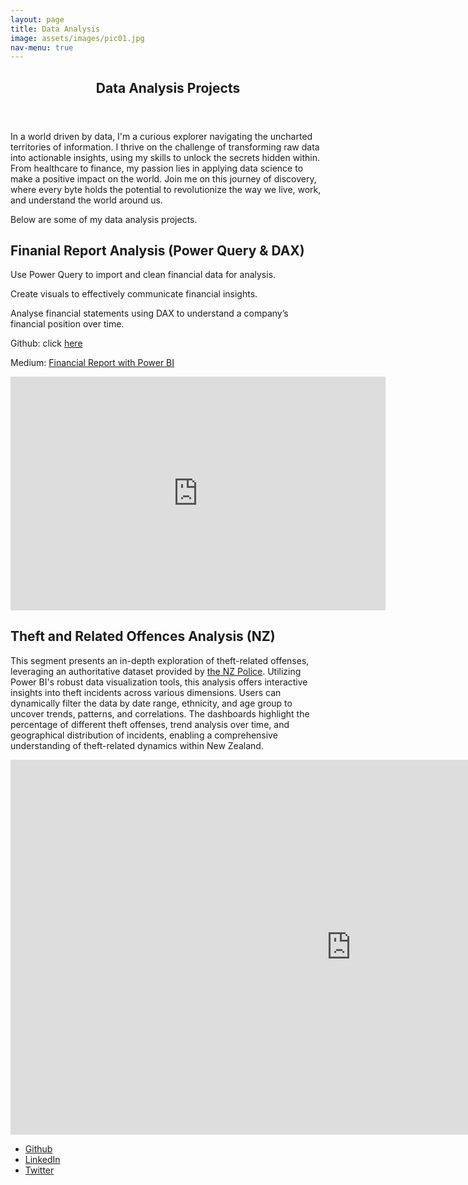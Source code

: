 ```yaml
---
layout: page
title: Data Analysis
image: assets/images/pic01.jpg
nav-menu: true
---
```


<!-- Main -->
<div id="main" class="alt">

<!-- One -->
<section id="one">
	<div class="inner">
		<header class="major">
			<h1>Data Analysis Projects</h1>
		</header>

<!-- Content -->
<h2 id="content" hidden>About Me</h2>
<p>In a world driven by data, I'm a curious explorer navigating the uncharted territories of information. I thrive on the challenge of transforming raw data into actionable insights, using my skills to unlock the secrets hidden within. From healthcare to finance, my passion lies in applying data science to make a positive impact on the world. Join me on this journey of discovery, where every byte holds the potential to revolutionize the way we live, work, and understand the world around us.</p>

<p>Below are some of my data analysis projects.</p>

<h2 id="content">Finanial Report Analysis (Power Query & DAX)</h2>

<p>Use Power Query to import and clean financial data for analysis.</p>
<p>Create visuals to effectively communicate financial insights.</p>
<p>Analyse financial statements using DAX to understand a company’s financial position over time.</p>
<p>Github: click <a href="https://github.com/CaoTouChan/powerbi_stats" target="_blank">here</a></p>
<p>Medium: <a href="https://profile.caotouchan.tech/financial-report-with-power-bi-a9b622c09a64" target="_blank">Financial Report with Power BI</a></p>

<iframe title="financial report" width="600" height="373.5" src="https://app.powerbi.com/view?r=eyJrIjoiOTI3NWZhMTQtZWMzYS00OGYxLWI2NjctY2IxY2FmNzA2NTdlIiwidCI6ImQ2MDQ4NzQ5LTVjNjctNDExMy1iYTA5LWU2NzA5ODgzMDI5YiJ9" frameborder="0" allowFullScreen="true"></iframe>


<h2 id="content">Theft and Related Offences Analysis (NZ)</h2>
<p>
    This segment presents an in-depth exploration of theft-related offenses, leveraging an authoritative dataset provided by <a href="https://www.police.govt.nz/" target="_blank">the NZ Police</a>. Utilizing Power BI's robust data visualization tools, this analysis offers interactive insights into theft incidents across various dimensions. Users can dynamically filter the data by date range, ethnicity, and age group to uncover trends, patterns, and correlations. The dashboards highlight the percentage of different theft offenses, trend analysis over time, and geographical distribution of incidents, enabling a comprehensive understanding of theft-related dynamics within New Zealand.</p>


<iframe title="crime_stats1" width="1090" height="600" src="https://app.powerbi.com/view?r=eyJrIjoiOTMyOTU2M2ItZGFlMi00YzQ1LTk2NjEtZjljYjAzZTQ5NjUwIiwidCI6ImQ2MDQ4NzQ5LTVjNjctNDExMy1iYTA5LWU2NzA5ODgzMDI5YiJ9" frameborder="0" allowFullScreen="true"></iframe>

<h2 id="content" hidden>My Blogs</h2>
<p hidden>My blogs on Medium: <a href="https://medium.com/@caotouchan">@caotouchan</a></p>

<h2 id="content" hidden>Others</h2>
<ul class="icons">
    <li><a href="https://github.com/CaoTouChan/" class="icon alt fa-github"><span class="label">Github</span></a></li>    
    <li><a href="https://www.linkedin.com/in/minqi-chen/" class="icon alt fa-linkedin"><span class="label">LinkedIn</span></a></li>
    <li><a href="https://twitter.com/caotouchan" class="icon alt fa-twitter"><span class="label">Twitter</span></a></li>
</ul>

</div>
